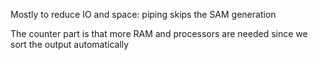 Mostly to reduce IO and space: piping skips the SAM generation

The counter part is that more RAM and processors are needed since we sort the output automatically
